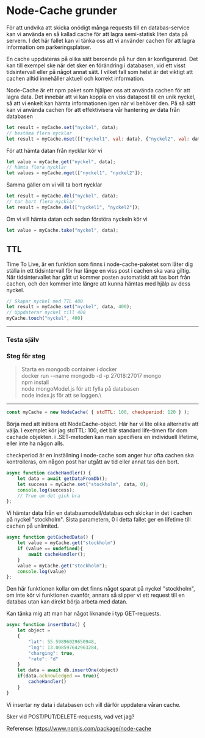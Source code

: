 # Node-Cache grunder

För att undvika att skicka onödigt många requests till en databas-service kan vi använda en så kallad cache för att lagra semi-statisk liten data på servern. I det här fallet kan vi tänka oss att vi använder cachen för att lagra information om parkeringsplatser.

En cache uppdateras på olika sätt beroende på hur den är konfigurerad. Det kan till exempel ske när det sker en förändring i databasen, vid ett visst tidsintervall eller på något annat sätt. I vilket fall som helst är det viktigt att cachen alltid innehåller aktuell och korrekt information.

Node-Cache är ett npm paket som hjälper oss att använda cachen för att lagra data. Det innebär att vi kan koppla en viss datapost till en unik nyckel, så att vi enkelt kan hämta informationen igen när vi behöver den. På så sätt kan vi använda cachen för att effektivisera vår hantering av data från databasen



```javascript
let result = myCache.set("nyckel", data);
// bestäma flera nycklar
let result = myCache.mset([{"nyckel1", val: data}, {"nyckel2", val: data}]);
```
För att hämta datan från nycklar kör vi

```javascript
let value = myCache.get("nyckel", data);
// hämta flera nycklar
let values = myCache.mget(["nyckel1", "nyckel2"]);
```
Samma gäller om vi vill ta bort nycklar
```javascript
let result = myCache.del("nyckel", data);
// tar bort flera nycklar
let result = myCache.del(["nyckel1", "nyckel2"]);
```
Om vi vill hämta datan och sedan förstöra nyckeln kör vi

```javascript
let value = myCache.take("nyckel", data);
```

## TTL
Time To Live, är en funktion som finns i node-cache-paketet som låter dig ställa in ett tidsintervall för hur länge en viss post i cachen ska vara giltig. När tidsintervallet har gått ut kommer posten automatiskt att tas bort från cachen, och den kommer inte längre att kunna hämtas med hjälp av dess nyckel.


```javascript
// Skapar nyckel med TTL 400
let result = myCache.set("nyckel", data, 400);
// Uppdaterar nyckel till 400
myCache.touch("nyckel", 400)
```


---

### Testa själv

### Steg för steg

>  Starta en mongodb container i docker\
> docker run --name mongodb -d -p 27018:27017 mongo\
> npm install\
> node mongoModel.js för att fylla på databasen\
> node index.js för att se loggen.\

---

```javascript
const myCache = new NodeCache( { stdTTL: 100, checkperiod: 120 } );
```

Börja med att initiera ett NodeCache-object.
Här har vi lite olika alternativ att välja.
I exemplet kör jag stdTTL: 100, det blir standard life-timen för dom cachade objekten.
i .SET-metoden kan man specifiera en individuell lifetime, eller inte ha någon alls.

checkperiod är en inställning i node-cache som anger hur ofta cachen ska kontrolleras, om någon post har utgått av tid eller annat tas den bort.

```javascript
async function cacheHandler() {
    let data = await getDataFromDb();
    let success = myCache.set("stockholm", data, 0);
    console.log(success);
    // True om det gick bra
};
```
Vi hämtar data från en databasmodell/databas och skickar in det i cachen på nyckel "stockholm".
Sista parametern, 0 i detta fallet ger en lifetime till cachen på unlimited.

```javascript
async function getCachedData() {
    let value = myCache.get("stockholm")
    if (value == undefined){
        await cacheHandler();
    }
    value = myCache.get("stockholm");
    console.log(value)
};
```

Den här funktionen kollar om det finns något sparat på nyckel "stockholm",
om inte kör vi funktionen ovanför, annars så slipper vi ett request till en databas utan
kan direkt börja arbeta med datan.

Kan tänka mig att man har något liknande i typ GET-requests.

```javascript
async function insertData() {
    let object =
    {
        "lat": 55.59896029650948,
        "lng": 13.008597642963284,
        "charging": true,
        "rate": "d"
    }
    let data = await db.insertOne(object)
    if(data.acknowledged == true){
        cacheHandler()
    }
}

```


Vi insertar ny data i databasen och vill därför uppdatera våran cache.

Sker vid POST/PUT/DELETE-requests, vad vet jag?


Referense: https://www.npmjs.com/package/node-cache
